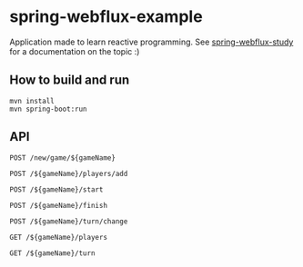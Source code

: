 # spring-webflux-example

Application made to learn reactive programming. See [spring-webflux-study](https://github.com/pachecoka/spring-webflux-study) for a documentation on the topic :)

## How to build and run
```
mvn install
mvn spring-boot:run
```

## API
```
POST /new/game/${gameName}

POST /${gameName}/players/add

POST /${gameName}/start

POST /${gameName}/finish

POST /${gameName}/turn/change

GET /${gameName}/players

GET /${gameName}/turn
```
